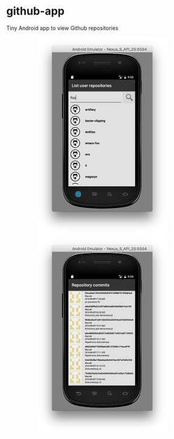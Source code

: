 # github-app
Tiny Android app to view Github repositories 

<p align="center">
  <img src="images/Capture2.png" width="350"/>
  <img src="images/Capture1.png" width="350"/>
</p>
